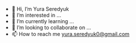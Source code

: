 - 👋 Hi, I’m Yura Seredyuk
- 👀 I’m interested in ...
- 🌱 I’m currently learning ...
- 💞️ I’m looking to collaborate on ...
- 📫 How to reach me yura.seredyuk0@gmail.com

<!---
yura0seredyuk/yura0seredyuk is a ✨ special ✨ repository because its `README.md` (this file) appears on your GitHub profile.
You can click the Preview link to take a look at your changes.
--->
